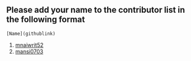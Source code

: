 ## Please add your name to the contributor list in the following format
```[Name](githublink)```
 1. [mnaiwrit52](https://github.com/mnaiwrit52)
 2. [mansi0703 ](https://github.com/mansi0703)
